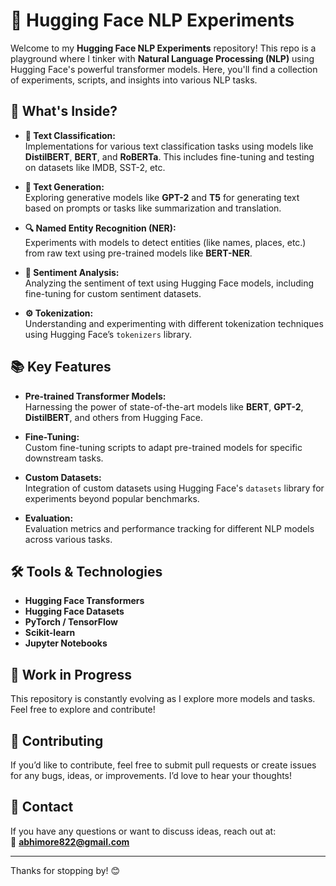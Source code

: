 # 🤖 Hugging Face NLP Experiments

Welcome to my **Hugging Face NLP Experiments** repository! This repo is a playground where I tinker with **Natural Language Processing (NLP)** using Hugging Face's powerful transformer models. Here, you'll find a collection of experiments, scripts, and insights into various NLP tasks.

## 🚀 What's Inside?

- **📄 Text Classification:**  
  Implementations for various text classification tasks using models like **DistilBERT**, **BERT**, and **RoBERTa**. This includes fine-tuning and testing on datasets like IMDB, SST-2, etc.

- **📝 Text Generation:**  
  Exploring generative models like **GPT-2** and **T5** for generating text based on prompts or tasks like summarization and translation.

- **🔍 Named Entity Recognition (NER):**  
  Experiments with models to detect entities (like names, places, etc.) from raw text using pre-trained models like **BERT-NER**.

- **💬 Sentiment Analysis:**  
  Analyzing the sentiment of text using Hugging Face models, including fine-tuning for custom sentiment datasets.

- **⚙️ Tokenization:**  
  Understanding and experimenting with different tokenization techniques using Hugging Face’s `tokenizers` library.

## 📚 Key Features

- **Pre-trained Transformer Models:**  
  Harnessing the power of state-of-the-art models like **BERT**, **GPT-2**, **DistilBERT**, and others from Hugging Face.

- **Fine-Tuning:**  
  Custom fine-tuning scripts to adapt pre-trained models for specific downstream tasks.

- **Custom Datasets:**  
  Integration of custom datasets using Hugging Face's `datasets` library for experiments beyond popular benchmarks.

- **Evaluation:**  
  Evaluation metrics and performance tracking for different NLP models across various tasks.

## 🛠️ Tools & Technologies

- **Hugging Face Transformers**
- **Hugging Face Datasets**
- **PyTorch / TensorFlow**
- **Scikit-learn**
- **Jupyter Notebooks**


## 🚧 Work in Progress

This repository is constantly evolving as I explore more models and tasks. Feel free to explore and contribute!

## 🤝 Contributing

If you’d like to contribute, feel free to submit pull requests or create issues for any bugs, ideas, or improvements. I’d love to hear your thoughts!

## 📧 Contact

If you have any questions or want to discuss ideas, reach out at:  
📧 **[abhimore822@gmail.com](mailto:abhimore822@gmail.com)**

---

Thanks for stopping by! 😊
